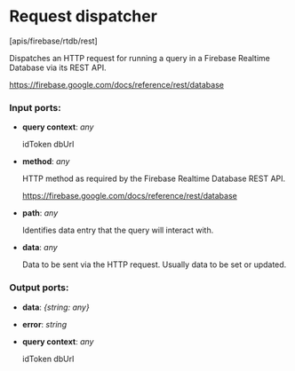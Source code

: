 # Request dispatcher

[apis/firebase/rtdb/rest]

Dispatches an HTTP request for running a query in a Firebase Realtime Database via its REST API.

https://firebase.google.com/docs/reference/rest/database

### Input ports:

* __query context__: _any_

    idToken
    dbUrl



* __method__: _any_

    HTTP method as required by the Firebase Realtime Database REST API.
    
    https://firebase.google.com/docs/reference/rest/database



* __path__: _any_

    Identifies data entry that the query will interact with.



* __data__: _any_

    Data to be sent via the HTTP request. Usually data to be set or updated.



### Output ports:

* __data__: _{string: any}_



* __error__: _string_



* __query context__: _any_

    idToken
    dbUrl



